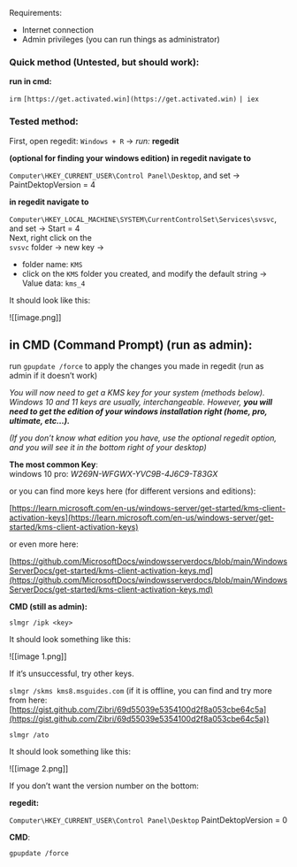 Requirements:

- Internet connection
- Admin privileges (you can run things as administrator)


### Quick method (Untested, but should work):

**run in cmd:**

`irm` `[https://get.activated.win](https://get.activated.win)` `| iex`

  

### Tested method:

First, open regedit: `Windows + R` → _run:_ **regedit**

**(optional for finding your windows edition) in regedit navigate to**  
  
`Computer\HKEY_CURRENT_USER\Control Panel\Desktop`, and set → PaintDektopVersion = 4

**in regedit navigate to**  
  
`Computer\HKEY_LOCAL_MACHINE\SYSTEM\CurrentControlSet\Services\svsvc`, and set → Start = 4  
Next, right click on the  
`svsvc` folder → new key →

- folder name: `KMS`
- click on the `KMS` folder you created, and modify the default string → Value data: `kms_4`

It should look like this:

![[image.png]]

  

## **in CMD (Command Prompt) (run as admin):**

run `gpupdate /force` to apply the changes you made in regedit (run as admin if it doesn’t work)

  

_You will now need to get a KMS key for your system (methods below). Windows 10 and 11 keys are usually, interchangeable. However, **you will need to get the edition of your windows installation right (home, pro, ultimate, etc…).**_

_(If you don’t know what edition you have, use the optional regedit option, and you will see it in the bottom right of your desktop)_

**The most common Key**:  
windows 10 pro: _W269N-WFGWX-YVC9B-4J6C9-T83GX_

or you can find more keys here (for different versions and editions):  
  
[https://learn.microsoft.com/en-us/windows-server/get-started/kms-client-activation-keys](https://learn.microsoft.com/en-us/windows-server/get-started/kms-client-activation-keys)

or even more here:  
  
[https://github.com/MicrosoftDocs/windowsserverdocs/blob/main/WindowsServerDocs/get-started/kms-client-activation-keys.md](https://github.com/MicrosoftDocs/windowsserverdocs/blob/main/WindowsServerDocs/get-started/kms-client-activation-keys.md)

  

**CMD (still as admin):**  
  
`slmgr /ipk <key>`

It should look something like this:

![[image 1.png]]

If it’s unsuccessful, try other keys.

  
  
`slmgr /skms kms8.msguides.com` (if it is offline, you can find and try more from here: [https://gist.github.com/Zibri/69d55039e5354100d2f8a053cbe64c5a](https://gist.github.com/Zibri/69d55039e5354100d2f8a053cbe64c5a))

  
  
`slmgr /ato`

It should look something like this:

![[image 2.png]]

  

If you don’t want the version number on the bottom:

**regedit:**  
  
`Computer\HKEY_CURRENT_USER\Control Panel\Desktop` PaintDektopVersion = 0

**CMD**:  
  
`gpupdate /force`